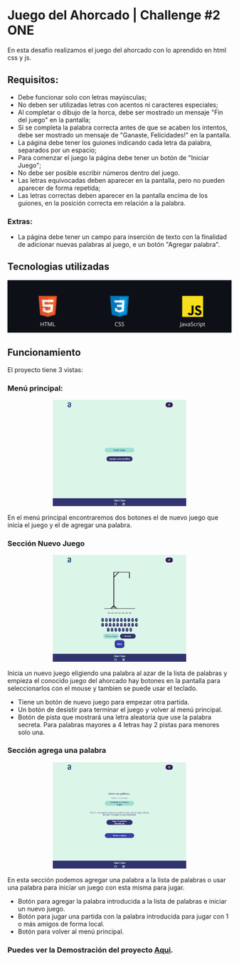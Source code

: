 # Juego del Ahorcado | Challenge #2 ONE

En esta desafio realizamos el juego del ahorcado con lo aprendido en html css y js.

## Requisitos:
- Debe funcionar solo con letras mayúsculas;
- No deben ser utilizadas letras con acentos ni caracteres especiales;
- Al completar o dibujo de la horca, debe ser mostrado un mensaje "Fin del juego" en la pantalla;
- Si se completa la palabra correcta antes de que se acaben los intentos, debe ser mostrado un mensaje de "Ganaste, Felicidades!" en la pantalla.
- La página debe tener los guiones indicando cada letra da palabra, separados por un espacio;
- Para comenzar el juego la página debe tener un botón de "Iniciar Juego";
- No debe ser posible escribir números dentro del juego.
- Las letras equivocadas deben aparecer en la pantalla, pero no pueden aparecer de forma repetida;
- Las letras correctas deben aparecer en la pantalla encima de los guiones, en la posición correcta em relación a la palabra.

### Extras:
- La página debe tener un campo para inserción de texto con la finalidad de adicionar nuevas palabras al juego, e un botón "Agregar palabra".

## Tecnologias utilizadas
<p align="center">
  <img src="./assets/readme/tecnologias-utilizadas.png" alt="imagen de tecnologías utilizadas (HTML-CSS-JavaScript)">
</p>

## Funcionamiento

El proyecto tiene 3 vistas:

### Menú principal:

<p align="center">
  <img src="./assets/readme/screen-main-menu.jpg" alt="Screenshot del proyecto sección main menu" width=300px>
</p>

En el menú principal encontraremos dos botones el de nuevo juego que inicia el juego y el de agregar una palabra.


### Sección Nuevo Juego

<p align="center">
  <img src="./assets/readme/screen-in-game.jpg" alt="Screenshot del proyecto sección in game" width=300px>
</p>

Inicia un nuevo juego eligiendo una palabra al azar de la lista de palabras y empieza el conocido juego del ahorcado hay botones en la pantalla para seleccionarlos con el mouse y tambien se puede usar el teclado.
- Tiene un botón de nuevo juego para empezar otra partida.
- Un botón de desistir para terminar el juego y volver al menú principal.
- Botón de pista que mostrará una letra aleatoria que use la palabra secreta. Para palabras mayores a 4 letras hay 2 pistas para menores solo una.

### Sección agrega una palabra
<p align="center">
  <img src="./assets/readme/screen-add-word.jpg" alt="Screenshot del proyecto sección add word" width=300px>
</p>
En esta sección podemos agregar una palabra a la lista de palabras o usar una palabra para iniciar un juego con esta misma para jugar.

- Botón para agregar la palabra introducida a la lista de palabras e iniciar un nuevo juego.
- Botón para jugar una partida con la palabra introducida para jugar con 1 o más amigos de forma local.
- Botón para volver al menú principal.


### **Puedes ver la Demostración del proyecto [Aqui](https://alandcejas01.github.io/challenge2-ONE-Juego-del-Ahorcado/).**